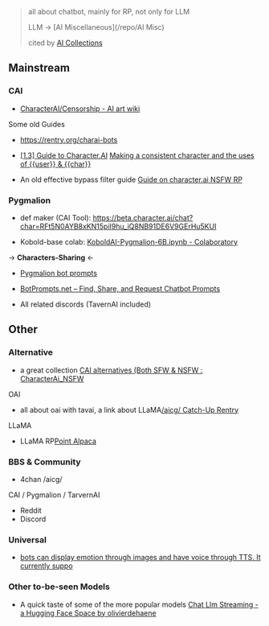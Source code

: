 > all about chatbot, mainly for RP, not only for LLM
>
> LLM -> [AI Miscellaneous](/repo/AI Misc)
>
> cited by [AI Collections](/repo/aicol)

## Mainstream

### CAI

- [CharacterAI/Censorship - AI art wiki](https://ai-art-wiki.com/wiki/CharacterAI/Censorship#Content_breakdown)



Some old Guides

- https://rentry.org/charai-bots
- [\[1.3\] Guide to Character.AI](https://rentry.co/CharAI)
  [Making a consistent character and the uses of {{user}} &amp; {{char}}](https://rentry.co/OtherCharAiGuide)



- An old effective bypass filter guide
  [Guide on character.ai NSFW RP](https://www.unddit.com/r/CharacterAi_NSFW/comments/10k5wc6/guide_on_characterai_nsfw_rp/)



### Pygmalion



- def maker (CAI Tool): https://beta.character.ai/chat?char=RFt5N0AYB8xKN15piI9hu_iQ8NB91DE6V9GErHu5KUI

- Kobold-base colab: [KoboldAI-Pygmalion-6B.ipynb - Colaboratory](https://colab.research.google.com/drive/1ZvYq4GmjfsyIkcTQcrBhSFXs8vQLLMAS)





-> **Characters-Sharing** <-

- [Pygmalion bot prompts](https://rentry.co/pygbotprompts)
- [BotPrompts.net – Find, Share, and Request Chatbot Prompts](https://botprompts.net/)

- All related discords (TavernAI included)





## Other

### Alternative

- a great collection [CAI alternatives (Both SFW &amp; NSFW : CharacterAi_NSFW](https://www.reddit.com/)



OAI

- all about oai with tavai, a link about LLaMA[/aicg/ Catch-Up Rentry](https://rentry.co/spoonfeed)



LLaMA

- LLaMA RP[Point Alpaca](https://alpaca.point.space/)



### BBS & Community

- 4chan /aicg/



CAI / Pygmalion / TarvernAI

- Reddit
- Discord



### Universal

- [bots can display emotion through images and have voice through TTS. It currently suppo](https://docs.miku.gg/)

  

### Other to-be-seen Models

- A quick taste of some of the more popular models [Chat Llm Streaming - a Hugging Face Space by olivierdehaene](https://huggingface.co/spaces/olivierdehaene/chat-llm-streaming)

  